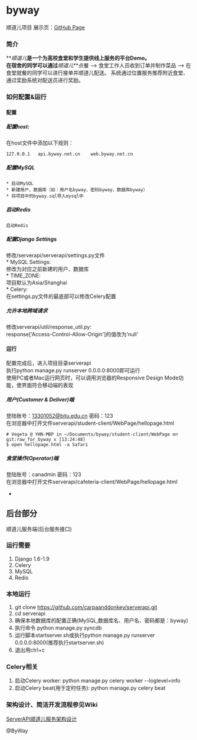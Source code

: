 # byway
顺道儿项目
展示页：[GitHub Page](http://carpaanddonkey.github.io/byway/)

### 简介
**_顺道儿_**是一个为高校食堂和学生提供线上服务的平台Demo。  
在宿舍的同学可以通过**_顺道儿_**点餐 --> 食堂工作人员收到订单并制作菜品 --> 在食堂就餐的同学可以进行接单并顺道儿配送。
系统通过位置服务推荐附近食堂、通过奖励系统对配送员进行奖励。

### 如何配置&运行
#### 配置

##### 配置host:
在host文件中添加以下规则：  
```
127.0.0.1   api.byway.net.cn    web.byway.net.cn
```

##### 配置MySQL  
    * 启动MySQL  
    * 新建用户、数据库（如：用户名byway、密码byway，数据库byway）  
    * 将项目中的byway.sql导入mysql中  

##### 启动Redis  
    启动Redis  

##### 配置Django Settings  
修改/serverapi/serverapi/settings.py文件  
    * MySQL Settings:  
        修改为对应之前新建的用户、数据库  
    * TIME_ZONE:  
        项目默认为Asia/Shanghai  
    * Celery:  
        在settings.py文件的最底部可以修改Celery配置   

##### 允许本地跨域请求  
修改serverapi/util/response_util.py:  
response['Access-Control-Allow-Origin']的值改为'null'  

#### 运行
配置完成后，进入项目目录serverapi  
执行python manage.py runserver 0.0.0.0:8000即可运行  
使用PC或者Mac运行网页时，可以调用浏览器的Responsive Design Mode功能，使界面符合移动端的表现  

##### 用户(Customer & Deliver)端  
登陆账号：13301052@bjtu.edu.cn 密码：123    
在浏览器中打开文件serverapi/student-client/WebPage/hellopage.html    
```
# Vegeta @ YHN-MBP in ~/Documents/byway/student-client/WebPage on git:raw_for_byway x [13:24:48]
$ open hellopage.html -a Safari
```    

##### 食堂操作(Operator)端  
登陆账号：canadmin 密码：123    
在浏览器中打开文件serverapi/cafeteria-client/WebPage/hellopage.html  

-
## 后台部分
顺道儿服务端(后台服务接口)

### 运行需要  
1. Django 1.6-1.9
2. Celery
3. MySQL
4. Redis

### 本地运行
1. git clone https://github.com/carpaanddonkey/serverapi.git
2. cd serverapi
3. 确保本地数据库的配置正确(MySQL,数据库名、用户名、密码都是：byway)
4. 执行命令 python manage.py syncdb
5. 运行脚本startserver.sh或执行python manage.py runserver 0.0.0.0:8000(推荐执行startserver.sh)
6. 退出用ctrl+c

### Celery相关
1. 启动Celery worker: python manage.py celery worker --loglevel=info
2. 启动Celery beat(用于定时任务): python manage.py celery beat

### 架构设计、简洁开发流程参见Wiki  
[ServerAPI顺道儿服务架构设计](https://github.com/carpaanddonkey/serverapi/wiki/ServerAPI顺道儿服务架构设计)

@ByWay 
